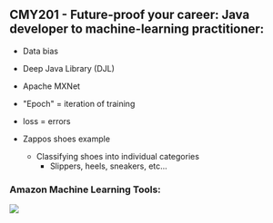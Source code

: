 ## CMY201 - Future-proof your career: Java developer to machine-learning practitioner:

* Data bias
* Deep Java Library (DJL)
* Apache MXNet
* "Epoch" = iteration of training
* loss = errors

* Zappos shoes example
    * Classifying shoes into individual categories
        * Slippers, heels, sneakers, etc...

### Amazon Machine Learning Tools:

![](../../images/2019-12-02/CMY201-JavaToMachineLearningDeveloper.png)